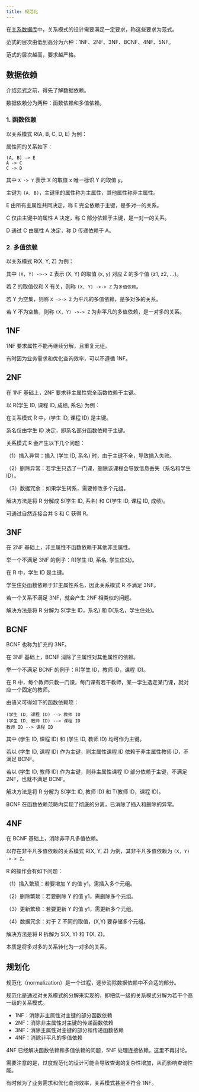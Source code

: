 ```yaml
---
title: 规范化
---
```


在[关系数据库](/db/rdbms)中，关系模式的设计需要满足一定要求，称这些要求为范式。

范式的层次由低到高分为六种：1NF、2NF、3NF、BCNF、4NF、5NF。

范式的层次越高，要求越严格。

## 数据依赖

介绍范式之前，得先了解数据依赖。

数据依赖分为两种：函数依赖和多值依赖。

### 1. 函数依赖

以关系模式 R(A, B, C, D, E) 为例：

属性间的关系如下：

```
(A, B) -> E
A -> C
C -> D
```

其中 `X -> Y` 表示 X 的取值 x 唯一标识 Y 的取值 y。

主键为 `(A, B)`，主键里的属性称为主属性，其他属性称非主属性。

E 由所有主属性共同决定，称 E 完全依赖于主键，是多对一的关系。

C 仅由主键中的属性 A 决定，称 C 部分依赖于主键，是一对一的关系。

D 通过 C 由属性 A 决定，称 D 传递依赖于 A。

### 2. 多值依赖

以关系模式 R(X, Y, Z) 为例：

其中 `(X, Y) ->-> Z` 表示 (X, Y) 的取值 (x, y) 对应 Z 的多个值 {z1, z2, ...}。

若 Z 的取值仅和 X 有关，则称 `(X, Y) ->-> Z` 为`多值依赖`。

若 Y 为空集，则称 `X ->-> Z` 为平凡的多值依赖，是多对多的关系。

若 Y 不为空集，则称 `(X, Y) ->-> Z` 为非平凡的多值依赖，是一对多的关系。

## 1NF

1NF 要求属性不能再继续分解，且重复元组。

有时因为业务需求和优化查询效率，可以不遵循 1NF。

## 2NF

在 1NF 基础上，2NF 要求非主属性完全函数依赖于主键。

以 R(学生 ID, 课程 ID, 成绩, 系名) 为例：

在关系模式 R 中，(学生 ID, 课程 ID) 是主键。

系名仅由学生 ID 决定，即系名部分函数依赖于主键。

关系模式 R 会产生以下几个问题：

（1）插入异常：插入 (学生 ID, 系名) 时，由于主键不全，导致插入失败。

（2）删除异常：若学生只选了一门课，删除该课程会导致信息丢失（系名和学生 ID）。

（3）数据冗余：如果学生转系，需要修改多个元组。

解决方法是将 R 分解成 S(学生 ID, 系名) 和 C(学生 ID, 课程 ID, 成绩)。

可通过自然连接合并 S 和 C 获得 R。

## 3NF

在 2NF 基础上，非主属性不函数依赖于其他非主属性。

举一个不满足 3NF 的例子：R(学生 ID, 系名, 学生住处)。

在 R 中，学生 ID 是主键。

学生住处函数依赖于非主属性系名，因此关系模式 R 不满足 3NF。

若一个关系不满足 3NF，就会产生 2NF 相类似的问题。

解决方法是将 R 分解为 S(学生 ID，系名) 和 D(系名，学生住处)。

## BCNF

BCNF 也称为扩充的 3NF。

在 3NF 基础上，BCNF 消除了主属性对其他属性的依赖。

举一个不满足 BCNF 的例子：R(学生 ID，教师 ID，课程 ID)。

在 R 中，每个教师只教一门课，每门课有若干教师，某一学生选定某门课，就对应一个固定的教师。

由语义可得如下的函数依赖项：

```
(学生 ID, 课程 ID) --> 教师 ID
(学生 ID, 教师 ID) --> 课程 ID
教师 ID --> 课程 ID
```

其中 (学生 ID, 课程 ID) 和 (学生 ID, 教师 ID) 均可作为主键。

若以 (学生 ID, 课程 ID) 作为主键，则主属性课程 ID 依赖于非主属性教师 ID，不满足 BCNF。

若以 (学生 ID, 教师 ID) 作为主键，则非主属性课程 ID 部分依赖于主键，不满足 2NF，也就不满足 BCNF。

解决方法是将 R 分解为 S(学生 ID, 教师 ID) 和 T(教师 ID，课程 ID)。

BCNF 在函数依赖范畴内实现了彻底的分离，已消除了插入和删除的异常。

## 4NF

在 BCNF 基础上，消除非平凡多值依赖。

以存在非平凡多值依赖的关系模式 R(X, Y, Z) 为例，其非平凡多值依赖为 `(X, Y) ->-> Z`。

R 的操作会有如下问题：

（1）插入繁琐：若要增加 Y 的值 y1，需插入多个元组。

（2）删除繁琐：若要删除 Y 的值 y1，需删除多个元组。

（3）更新繁琐：若要更新 Y 的值 y1，需更新多个元组。

（4）数据冗余：对于 Z 不同的取值，(X,Y) 要存储多个元组。

解决方法是将 R 拆解为 S(X, Y) 和 T(X, Z)。

本质是将多对多的关系转化为一对多的关系。

## 规划化

规范化（normalization）是一个过程，逐步消除数据依赖中不合适的部分。

规范化是通过对关系模式的分解来实现的，即把低一级的关系模式分解为若干个高一级的关系模式。

- 1NF：消除非主属性对主键的部分函数依赖
- 2NF：消除非主属性对主键的传递函数依赖
- 3NF：消除主属性对主键的部分和传递函数依赖
- 4NF：消除非平凡的多值依赖

4NF 已经解决函数依赖和多值依赖的问题，5NF 处理连接依赖，这里不再讨论。

需要注意的是，过度规范化的设计可能会导致查询的复杂性增加，从而影响查询性能。

有时候为了业务需求和优化查询效率，关系模式甚至不符合 1NF。